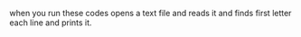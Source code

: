 when you run these codes opens a text file and reads it and finds first letter each line and prints it. 
